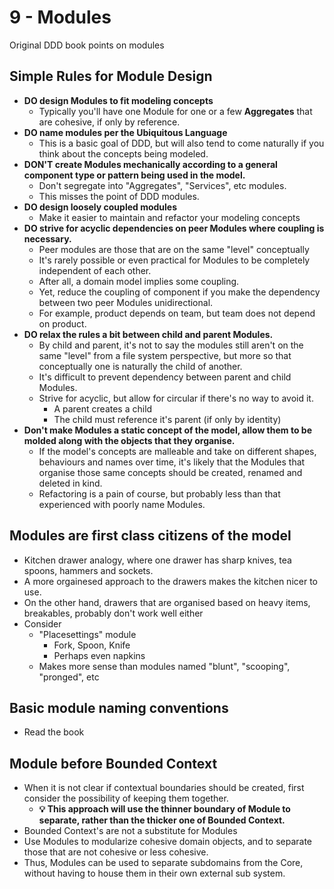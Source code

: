 # 9 - Modules

Original DDD book points on modules

## Simple Rules for Module Design

- **DO design Modules to fit modeling concepts**
  - Typically you'll have one Module for one or a few **Aggregates** that are cohesive, if only by reference.
- **DO name modules per the Ubiquitous Language**
  - This is a basic goal of DDD, but will also tend to come naturally if you think about the concepts being modeled.
- **DON'T create Modules mechanically according to a general component type or pattern being used in the model.**
  - Don't segregate into "Aggregates", "Services", etc modules.
  - This misses the point of DDD modules.
- **DO design loosely coupled modules**
  - Make it easier to maintain and refactor your modeling concepts
- **DO strive for acyclic dependencies on peer Modules where coupling is necessary.**
  - Peer modules are those that are on the same "level" conceptually
  - It's rarely possible or even practical for Modules to be completely independent of each other.
  - After all, a domain model implies some coupling.
  - Yet, reduce the coupling of component if you make the dependency between two peer Modules unidirectional.
  - For example, product depends on team, but team does not depend on product.
- **DO relax the rules a bit between child and parent Modules.**
  - By child and parent, it's not to say the modules still aren't on the same "level" from a file system perspective, but more so that conceptually one is naturally the child of another.
  - It's difficult to prevent dependency between parent and child Modules.
  - Strive for acyclic, but allow for circular if there's no way to avoid it.
    - A parent creates a child
    - The child must reference it's parent (if only by identity)
- **Don't make Modules a static concept of the model, allow them to be molded along with the objects that they organise.**
  - If the model's concepts are malleable and take on different shapes, behaviours and names over time, it's likely that the Modules that organise those same concepts should be created, renamed and deleted in kind.
  - Refactoring is a pain of course, but probably less than that experienced with poorly name Modules.

## Modules are first class citizens of the model

- Kitchen drawer analogy, where one drawer has sharp knives, tea spoons, hammers and sockets.
- A more orgainesed approach to the drawers makes the kitchen nicer to use.
- On the other hand, drawers that are organised based on heavy items, breakables, probably don't work well either
- Consider
  - "Placesettings" module
    - Fork, Spoon, Knife
    - Perhaps even napkins
  - Makes more sense than modules named "blunt", "scooping", "pronged", etc

## Basic module naming conventions

- Read the book

## Module before Bounded Context

- When it is not clear if contextual boundaries should be created, first consider the possibility of keeping them together.
  - **💡 This approach will use the thinner boundary of Module to separate, rather than the thicker one of Bounded Context.**
- Bounded Context's are not a substitute for Modules
- Use Modules to modularize cohesive domain objects, and to separate those that are not cohesive or less cohesive.
- Thus, Modules can be used to separate subdomains from the Core, without having to house them in their own external sub system.



